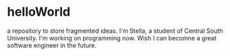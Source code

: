 # helloWorld
a repository to store fragmented ideas.
I'm Stella, a student of Central South University. I'm working on programming now. Wish I can becomne a great software engineer in the future.
